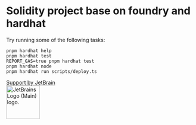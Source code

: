 # Solidity project base on foundry and hardhat

Try running some of the following tasks:

```shell
pnpm hardhat help
pnpm hardhat test
REPORT_GAS=true pnpm hardhat test
pnpm hardhat node
pnpm hardhat run scripts/deploy.ts
```

[Support by JetBrain](https://www.jetbrains.com?from=https://github.com/aranoverse/contract-template)  
<img src="https://resources.jetbrains.com/storage/products/company/brand/logos/jb_beam.png" height="90px" width="90px" alt="JetBrains Logo (Main) logo.">
